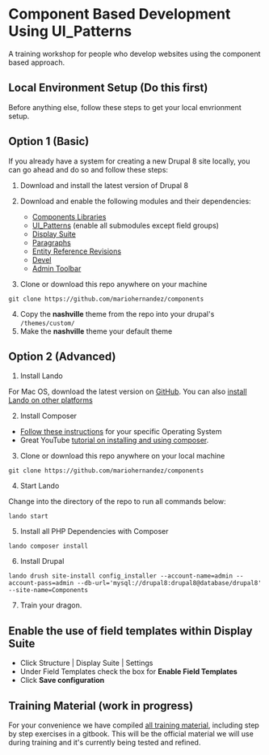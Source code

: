 # Component Based Development Using UI_Patterns
A training workshop for people who develop websites using the component based approach.

## Local Environment Setup (Do this first)
Before anything else, follow these steps to get your local envrionment setup.

## Option 1 (Basic)
If you already have a system for creating a new Drupal 8 site locally, you can go ahead and do so and follow these steps:

1. Download and install the latest version of Drupal 8
2. Download and enable the following modules and their dependencies:
    * [Components Libraries](https://www.drupal.org/project/components)
    * [UI_Patterns](https://www.drupal.org/project/ui_patterns) (enable all submodules except field groups)
    * [Display Suite](https://www.drupal.org/project/ds)
    * [Paragraphs](https://www.drupal.org/project/paragraphs)
    * [Entity Reference Revisions](https://www.drupal.org/project/entity_reference_revisions)
    * [Devel](https://www.drupal.org/project/devel)
    * [Admin Toolbar](https://www.drupal.org/project/admin_toolbar)

3. Clone or download this repo anywhere on your machine
```
git clone https://github.com/mariohernandez/components
```

4. Copy the **nashville** theme from the repo into your drupal's `/themes/custom/`
5. Make the **nashville** theme your default theme



## Option 2 (Advanced)

1. Install Lando

For Mac OS, download the latest version on [GitHub](https://github.com/lando/lando/releases).  You can also [install Lando on other platforms](https://docs.devwithlando.io/installation/installing.html)


2. Install Composer

  * [Follow these instructions](https://getcomposer.org/doc/00-intro.md#installation-linux-unix-osx) for your specific Operating System
  * Great YouTube [tutorial on installing and using composer](https://www.youtube.com/watch?v=BnIZVHmROkk).


3. Clone or download this repo anywhere on your local machine

```
git clone https://github.com/mariohernandez/components
```


4. Start Lando

Change into the directory of the repo to run all commands below:

```
lando start
```

5. Install all PHP Dependencies with Composer

```
lando composer install
```


6. Install Drupal

`lando drush site-install config_installer --account-name=admin --account-pass=admin --db-url='mysql://drupal8:drupal8@database/drupal8' --site-name=Components`

7. Train your dragon.

## Enable the use of field templates within Display Suite
* Click Structure | Display Suite | Settings
* Under Field Templates check the box for **Enable Field Templates**
* Click **Save configuration**


## Training Material (work in progress)

For your convenience we have compiled [all training material](https://mariohernandez.gitbooks.io/components/content/), including step by step exercises in a gitbook.
This will be the official material we will use during training and it's currently being tested and refined.
